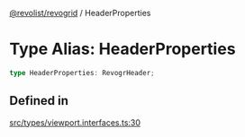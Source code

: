 [@revolist/revogrid](README.md) / HeaderProperties

# Type Alias: HeaderProperties

```ts
type HeaderProperties: RevogrHeader;
```

## Defined in

[src/types/viewport.interfaces.ts:30](https://github.com/revolist/revogrid/blob/4748dc40d552fad7de1d972fe2fbcf7386e67858/src/types/viewport.interfaces.ts#L30)
